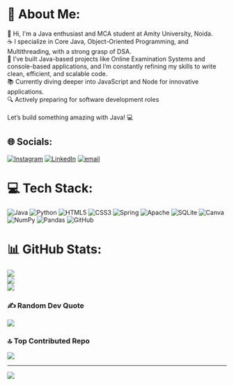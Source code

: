 # 💫 About Me:
👋 Hi, I'm a Java enthusiast and MCA student at Amity University, Noida.<br>☕ I specialize in Core Java, Object-Oriented Programming, and Multithreading, with a strong grasp of DSA.<br>💼 I’ve built Java-based projects like Online Examination Systems and console-based applications, and I’m constantly refining my skills to write clean, efficient, and scalable code.<br>📚 Currently diving deeper into JavaScript and Node for innovative applications.<br>🔍 Actively preparing for software development roles <br><br>Let’s build something amazing with Java! 💻


## 🌐 Socials:
[![Instagram](https://img.shields.io/badge/Instagram-%23E4405F.svg?logo=Instagram&logoColor=white)](https://instagram.com/just_a_syed) [![LinkedIn](https://img.shields.io/badge/LinkedIn-%230077B5.svg?logo=linkedin&logoColor=white)](https://www.linkedin.com/in/syed-raza-ali-cs/) [![email](https://img.shields.io/badge/Email-D14836?logo=gmail&logoColor=white)](mailto:05syed08@gmail.com) 

# 💻 Tech Stack:
![Java](https://img.shields.io/badge/java-%23ED8B00.svg?style=for-the-badge&logo=openjdk&logoColor=white) ![Python](https://img.shields.io/badge/python-3670A0?style=for-the-badge&logo=python&logoColor=ffdd54) ![HTML5](https://img.shields.io/badge/html5-%23E34F26.svg?style=for-the-badge&logo=html5&logoColor=white) ![CSS3](https://img.shields.io/badge/css3-%231572B6.svg?style=for-the-badge&logo=css3&logoColor=white) ![Spring](https://img.shields.io/badge/spring-%236DB33F.svg?style=for-the-badge&logo=spring&logoColor=white) ![Apache](https://img.shields.io/badge/apache-%23D42029.svg?style=for-the-badge&logo=apache&logoColor=white) ![SQLite](https://img.shields.io/badge/sqlite-%2307405e.svg?style=for-the-badge&logo=sqlite&logoColor=white) ![Canva](https://img.shields.io/badge/Canva-%2300C4CC.svg?style=for-the-badge&logo=Canva&logoColor=white) ![NumPy](https://img.shields.io/badge/numpy-%23013243.svg?style=for-the-badge&logo=numpy&logoColor=white) ![Pandas](https://img.shields.io/badge/pandas-%23150458.svg?style=for-the-badge&logo=pandas&logoColor=white) ![GitHub](https://img.shields.io/badge/github-%23121011.svg?style=for-the-badge&logo=github&logoColor=white)
# 📊 GitHub Stats:
![](https://github-readme-stats.vercel.app/api?username=the1syed&theme=dark&hide_border=false&include_all_commits=false&count_private=false)<br/>
![](https://nirzak-streak-stats.vercel.app/?user=the1syed&theme=dark&hide_border=false)<br/>
![](https://github-readme-stats.vercel.app/api/top-langs/?username=the1syed&theme=dark&hide_border=false&include_all_commits=false&count_private=false&layout=compact)

### ✍️ Random Dev Quote
![](https://quotes-github-readme.vercel.app/api?type=horizontal&theme=radical)

### 🔝 Top Contributed Repo
![](https://github-contributor-stats.vercel.app/api?username=the1syed&limit=5&theme=dark&combine_all_yearly_contributions=true)

---
[![](https://visitcount.itsvg.in/api?id=the1syed&icon=6&color=3)](https://visitcount.itsvg.in)

<!-- Proudly created with GPRM ( https://gprm.itsvg.in ) -->
